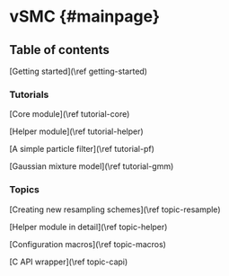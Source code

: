 vSMC {#mainpage}
================

## Table of contents

[Getting started](\ref getting-started)

### Tutorials

[Core module](\ref tutorial-core)

[Helper module](\ref tutorial-helper)

[A simple particle filter](\ref tutorial-pf)

[Gaussian mixture model](\ref tutorial-gmm)

### Topics

[Creating new resampling schemes](\ref topic-resample)

[Helper module in detail](\ref topic-helper)

[Configuration macros](\ref topic-macros)

[C API wrapper](\ref topic-capi)
